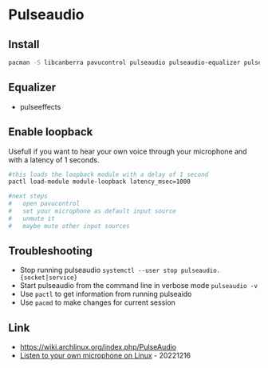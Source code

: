 # Pulseaudio

## Install

```bash
pacman -S libcanberra pavucontrol pulseaudio pulseaudio-equalizer pulseaudio-alsa
```

## Equalizer

* pulseeffects

## Enable loopback

Usefull if you want to hear your own voice through your microphone and with a latency of 1 seconds.

```bash
#this loads the loopback module with a delay of 1 second
pactl load-module module-loopback latency_msec=1000

#next steps
#   open pavucontrol
#   set your microphone as default input source
#   unmute it
#   maybe mute other input sources
```

## Troubleshooting

* Stop running pulseaudio `systemctl --user stop pulseaudio.{socket|service}`
* Start pulseaudio from the command line in verbose mode `pulseaudio -v`
* Use `pactl` to get information from running pulseaido
* Use `pacmd` to make changes for current session

## Link

* https://wiki.archlinux.org/index.php/PulseAudio
* [Listen to your own microphone on Linux](https://bytee.net/misc/listen-to-your-own-microphone-on-linux) - 20221216

